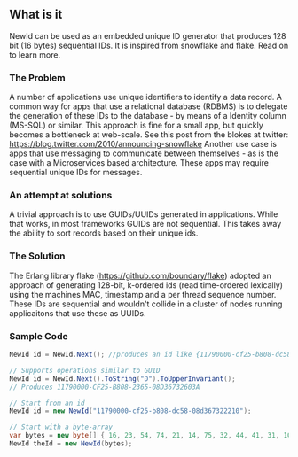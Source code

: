 ## What is it
NewId can be used as an embedded unique ID generator that produces 128 bit (16 bytes) sequential IDs. It is inspired from snowflake and flake. Read on to learn more.

### The Problem

A number of applications use unique identifiers to identify a data record. A common way for apps that use a relational database (RDBMS) is to delegate the generation of these IDs to the database - by means of a Identity column (MS-SQL) or similar.
This approach is fine for a small app, but quickly becomes a bottleneck at web-scale. See this post from the blokes at twitter: https://blog.twitter.com/2010/announcing-snowflake 
Another use case is apps that use messaging to communicate between themselves - as is the case with a Microservices based architecture. These apps may require sequential unique IDs for messages.

### An attempt at solutions
A trivial approach is to use GUIDs/UUIDs generated in applications. While that works, in most frameworks GUIDs are not sequential. This takes away the ability to sort records based on their unique ids.

### The Solution
The Erlang library flake (https://github.com/boundary/flake) adopted an approach of generating 128-bit, k-ordered ids (read time-ordered lexically) using the machines MAC, timestamp and a per thread sequence number. These IDs are sequential and wouldn't collide in a cluster of nodes running applicaitons that use these as UUIDs.

### Sample Code

```csharp
NewId id = NewId.Next(); //produces an id like {11790000-cf25-b808-dc58-08d367322210}

// Supports operations similar to GUID
NewId id = NewId.Next().ToString("D").ToUpperInvariant();
// Produces 11790000-CF25-B808-2365-08D36732603A

// Start from an id
NewId id = new NewId("11790000-cf25-b808-dc58-08d367322210");

// Start with a byte-array
var bytes = new byte[] { 16, 23, 54, 74, 21, 14, 75, 32, 44, 41, 31, 10, 11, 12, 86, 42 };
NewId theId = new NewId(bytes);
```
